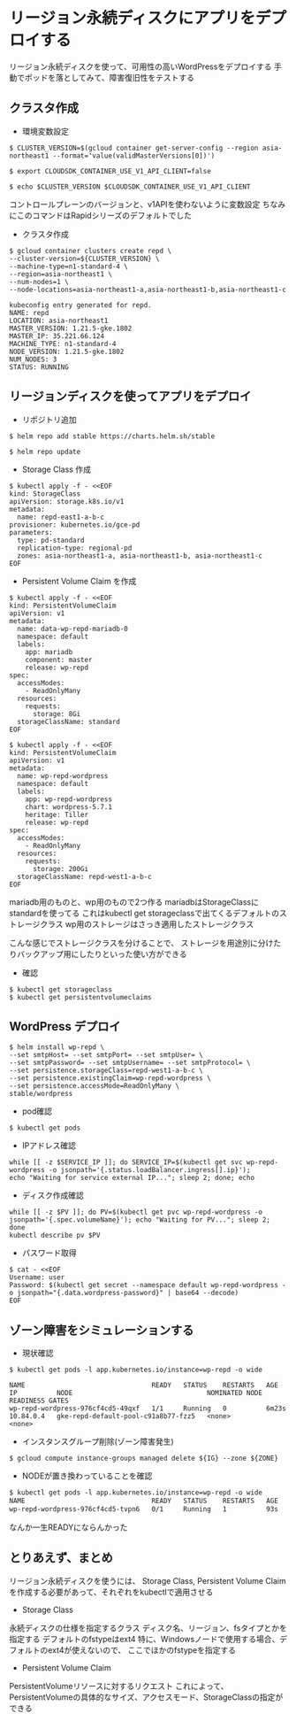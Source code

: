 # リージョン永続ディスクにアプリをデプロイする

リージョン永続ディスクを使って、可用性の高いWordPressをデプロイする
手動でポッドを落としてみて、障害復旧性をテストする

## クラスタ作成

- 環境変数設定

```
$ CLUSTER_VERSION=$(gcloud container get-server-config --region asia-northeast1 --format='value(validMasterVersions[0])')

$ export CLOUDSDK_CONTAINER_USE_V1_API_CLIENT=false

$ echo $CLUSTER_VERSION $CLOUDSDK_CONTAINER_USE_V1_API_CLIENT
```
コントロールプレーンのバージョンと、v1APIを使わないように変数設定
ちなみにこのコマンドはRapidシリーズのデフォルトでした

- クラスタ作成

```
$ gcloud container clusters create repd \
--cluster-version=${CLUSTER_VERSION} \
--machine-type=n1-standard-4 \
--region=asia-northeast1 \
--num-nodes=1 \
--node-locations=asia-northeast1-a,asia-northeast1-b,asia-northeast1-c

kubeconfig entry generated for repd.
NAME: repd
LOCATION: asia-northeast1
MASTER_VERSION: 1.21.5-gke.1802
MASTER_IP: 35.221.66.124
MACHINE_TYPE: n1-standard-4
NODE_VERSION: 1.21.5-gke.1802
NUM_NODES: 3
STATUS: RUNNING
```

## リージョンディスクを使ってアプリをデプロイ

- リポジトリ追加

```
$ helm repo add stable https://charts.helm.sh/stable

$ helm repo update
```

- Storage Class 作成

```
$ kubectl apply -f - <<EOF
kind: StorageClass
apiVersion: storage.k8s.io/v1
metadata:
  name: repd-east1-a-b-c
provisioner: kubernetes.io/gce-pd
parameters:
  type: pd-standard
  replication-type: regional-pd
  zones: asia-northeast1-a, asia-northeast1-b, asia-northeast1-c
EOF
```

- Persistent Volume Claim を作成

```
$ kubectl apply -f - <<EOF
kind: PersistentVolumeClaim
apiVersion: v1
metadata:
  name: data-wp-repd-mariadb-0
  namespace: default
  labels:
    app: mariadb
    component: master
    release: wp-repd
spec:
  accessModes:
    - ReadOnlyMany
  resources:
    requests:
      storage: 8Gi
  storageClassName: standard
EOF

$ kubectl apply -f - <<EOF
kind: PersistentVolumeClaim
apiVersion: v1
metadata:
  name: wp-repd-wordpress
  namespace: default
  labels:
    app: wp-repd-wordpress
    chart: wordpress-5.7.1
    heritage: Tiller
    release: wp-repd
spec:
  accessModes:
    - ReadOnlyMany
  resources:
    requests:
      storage: 200Gi
  storageClassName: repd-west1-a-b-c
EOF
```
mariadb用のものと、wp用のもので2つ作る
mariadbはStorageClassにstandardを使ってる
これはkubectl get storageclassで出てくるデフォルトのストレージクラス
wp用のストレージはさっき適用したストレージクラス

こんな感じでストレージクラスを分けることで、
ストレージを用途別に分けたりバックアップ用にしたりといった使い方ができる

- 確認

```
$ kubectl get storageclass
$ kubectl get persistentvolumeclaims
```

## WordPress デプロイ

```
$ helm install wp-repd \
--set smtpHost= --set smtpPort= --set smtpUser= \
--set smtpPassword= --set smtpUsername= --set smtpProtocol= \
--set persistence.storageClass=repd-west1-a-b-c \
--set persistence.existingClaim=wp-repd-wordpress \
--set persistence.accessMode=ReadOnlyMany \
stable/wordpress
```

- pod確認

```
$ kubectl get pods
```

- IPアドレス確認

```
while [[ -z $SERVICE_IP ]]; do SERVICE_IP=$(kubectl get svc wp-repd-wordpress -o jsonpath='{.status.loadBalancer.ingress[].ip}');
echo "Waiting for service external IP..."; sleep 2; done; echo
```

- ディスク作成確認

```
while [[ -z $PV ]]; do PV=$(kubectl get pvc wp-repd-wordpress -o jsonpath='{.spec.volumeName}'); echo "Waiting for PV..."; sleep 2; done
kubectl describe pv $PV
```

- パスワード取得

```
$ cat - <<EOF
Username: user
Password: $(kubectl get secret --namespace default wp-repd-wordpress -o jsonpath="{.data.wordpress-password}" | base64 --decode)
EOF
```

## ゾーン障害をシミュレーションする

- 現状確認

```
$ kubectl get pods -l app.kubernetes.io/instance=wp-repd -o wide

NAME                                READY   STATUS    RESTARTS   AGE     IP          NODE                                  NOMINATED NODE   READINESS GATES
wp-repd-wordpress-976cf4cd5-49qxf   1/1     Running   0          6m23s   10.84.0.4   gke-repd-default-pool-c91a8b77-fzz5   <none>           <none>
```

- インスタンスグループ削除(ゾーン障害発生)

```
$ gcloud compute instance-groups managed delete ${IG} --zone ${ZONE}
```

- NODEが置き換わっていることを確認

```md
$ kubectl get pods -l app.kubernetes.io/instance=wp-repd -o wide
NAME                                READY   STATUS    RESTARTS   AGE   IP          NODE                                  NOMINATED NODE   READINESS GATES
wp-repd-wordpress-976cf4cd5-tvpn6   0/1     Running   1          93s   10.84.1.9   **gke-repd-default-pool-324d3f26-qb3v**   <none>           <none>
```

なんか一生READYにならんかった

## とりあえず、まとめ

リージョン永続ディスクを使うには、
Storage Class,
Persistent Volume Claim
を作成する必要があって、それぞれをkubectlで適用させる

- Storage Class

永続ディスクの仕様を指定するクラス
ディスク名、リージョン、fsタイプとかを指定する
デフォルトのfstypeはext4
特に、Windowsノードで使用する場合、デフォルトのext4が使えないので、
ここでほかのfstypeを指定する

- Persistent Volume Claim

PersistentVolumeリソースに対するリクエスト
これによって、PersistentVolumeの具体的なサイズ、アクセスモード、StorageClassの指定ができる

